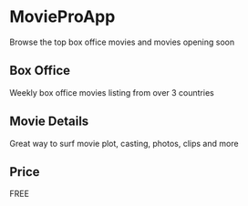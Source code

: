 # MovieProApp
Browse the top box office movies and movies opening soon

## Box Office
Weekly box office movies listing from over 3 countries

## Movie Details
Great way to surf movie plot, casting, photos, clips and more

## Price
FREE
